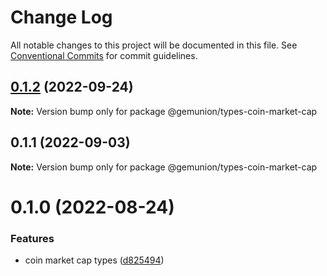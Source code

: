 # Change Log

All notable changes to this project will be documented in this file.
See [Conventional Commits](https://conventionalcommits.org) for commit guidelines.

## [0.1.2](https://github.com/gemunion/common-packages/compare/@gemunion/types-coin-market-cap@0.1.1...@gemunion/types-coin-market-cap@0.1.2) (2022-09-24)

**Note:** Version bump only for package @gemunion/types-coin-market-cap





## 0.1.1 (2022-09-03)

**Note:** Version bump only for package @gemunion/types-coin-market-cap





# 0.1.0 (2022-08-24)


### Features

* coin market cap types ([d825494](https://github.com/gemunion/common-packages/commit/d8254944d70f5cee453cbc43327c9f7ddcd466f4))
